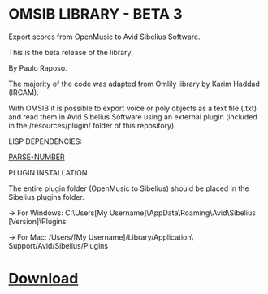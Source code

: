 # OMSIB LIBRARY - BETA 3

Export scores from OpenMusic to Avid Sibelius Software.

This is the beta release of the library.


By Paulo Raposo.

The majority of the code was adapted from Omlily library by Karim Haddad (IRCAM).

With OMSIB it is possible to export voice or poly objects as a text file (.txt) and read them in Avid Sibelius Software using an external plugin (included in the /resources/plugin/ folder of this repository).


LISP DEPENDENCIES: 


[PARSE-NUMBER](https://github.com/sharplispers/parse-number)


PLUGIN INSTALLATION

 The entire plugin folder (OpenMusic to Sibelius) should be placed in the Sibelius plugins folder.

-> For Windows: C:\Users[My Username]\AppData\Roaming\Avid\Sibelius [Version]\Plugins

-> For Mac: /Users/[My Username]/Library/Application\ Support/Avid/Sibelius/Plugins

# [Download](https://github.com/PHRaposo/omsib/archive/refs/heads/main.zip)

